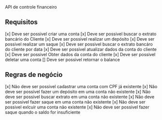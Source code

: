 API de controle financeiro

## Requisitos
[x] Deve ser possivel criar uma conta
[x] Deve ser possivel buscar o extrato bancário do Cliente
[x] Deve ser possivel realizar um depósito
[x] Deve ser possivel realizar um saque
[x] Deve ser possivel buscar o extrato bancáro do cliente por data
[x] Deve ser possivel atualizar dados da conta do cliente
[x] Deve ser possivel Obter dados da conta do cliente
[x] Deve ser possivel deletar uma conta
[] Deve ser possivel retornar o balance

## Regras de negócio
[x] Não deve ser possivel cadastrar uma conta com CPF já existente
[x] Não deve ser possível fazer um depósito em uma conta não existente
[x] Não deve ser possivel buscar extrato em uma conta não existente
[x] Não deve ser possivel fazer saque em uma conta não existente
[x] Não deve ser possivel exlcuir uma conta não existente
[x] Não deve ser possivel fazer saque quando o saldo for insuficiente

